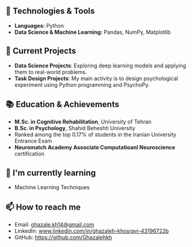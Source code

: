 ## 🔧 Technologies & Tools
 - **Languages:** Python
  - **Data Science & Machine Learning:** Pandas, NumPy, Matplotlib

 ## 🚀 Current Projects
 - **Data Science Projects**: Exploring deep learning models and applying them to real-world problems.
 - **Task Design Projects**: My main activity is to design psychological experiment using Python programming and PsychoPy.
    
 ## 📚 Education & Achievements
 - **M.Sc. in Cognitive Rehabilitation**, University of Tehran
 - **B.Sc. in Psychology**, Shahid Beheshti University
 -  Ranked among the top 0.17% of students in the Iranian University Entrance Exam
 - **Neuromatch Academy Associate Computatioanl Neuroscience** certification
  
 ## 🌱 I'm currently learning
  - Machine Learning Techniques
 
 ## 📫 How to reach me
 - Email: ghazale.kh14@gmail.com
 - LinkedIn: www.linkedin.com/in/ghazaleh-khosravi-43196722b
 - GitHub: https://github.com/Ghazalehkh
